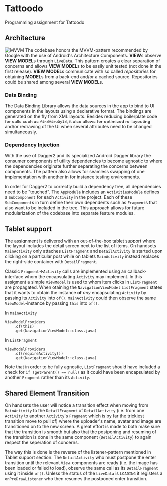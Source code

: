 # Tattoodo
Programming assignment for Tattoodo

## Architecture
![MVVM](https://cdn-images-1.medium.com/max/1600/1*8KprSpqqPtSuYObjOFPt2g.png)
The codebase honors the MVVM-pattern recommended by Google with the use of Android's Architecture Components. **VIEW**s observe **VIEW MODEL**s through `LiveData`. This pattern creates a clear separation of concerns and allows **VIEW MODEL**s to be easily unit tested (not done in the first release). **VIEW MODEL**s communicate with so called *repositories* for obtaining **MODEL**s from a back-end and/or a cached source. Repositories could be shared among several **VIEW MODEL**s.

### Data Binding
The Data Binding Library allows the data sources in the app to bind to UI components in the layouts using a declarative format. The bindings are generated on the fly from XML layouts. Besides reducing boilerplate code for calls such as `findViewById`, it also allows for optimized re-layouting and/or redrawing of the UI when several attributes need to be changed simultaneously.  

### Dependency Injection
With the use of Dagger2 and its specialized Android Dagger library the consumer components of utility dependencies to become agnostic to where the dependencies originate further separating the concerns between components. The pattern also allows for seamless swapping of one implementation with another in for instance testing environments.

In order for Dagger2 to correctly build a dependency tree, all dependencies need to be "touched". The `AppModule` includes an `ActivitiesModule` defines a `SubComponent` for each `Activity` in the project. Each of these `SubComponent`s in turn define their own dependents such as `Fragment`s that also want to be included in the tree. This approach allows for future modularization of the codebase into separate feature modules.

## Tablet support
The assignment is delivered with an out-of-the-box tablet support where the layout includes the detail screen next to the list of items. On handsets `MainActivity` only attaches `ListFragment` and `DetailActivity` is started upon clicking on a particular post while on tablets `MainActivity` instead replaces the right-side container with `DetailFragment`.

Classic `Fragment`->`Activity` calls are implemented using an callback-interface whom the encapsulating `Activity` may implement. In this assigment a simple `ViewModel` is used to whom item clicks in `ListFragment` are propagated. When otaining the `NavigationViewModel` `ListFragment` states that it wants to obtain the instance **of** *any* encapsulating `Activity` by passing its `Activity` into `of()`. `MainActivity` could then observe the same `ViewModel`-instance by passing `this` into `of()`.

In `MainActivity`
```
ViewModelProviders
    .of(this)
    .get(NavigationViewModel::class.java)
```

In `ListFragment`
```
ViewModelProviders
    .of(requireActivity())
    .get(NavigationViewModel::class.java)
```

Note that in order to be fully agnostic, `ListFragment` should have included a check for `if (getParent() == null)` as it could have been encapsulated by another `Fragment` rather than its `Activity`.

## Shared Element Transition
On handsets the user will notice a transition effect when moving from `MainActivity` to the `DetailFragment` of `DetailActivity` (i.e. from one `Activity` to another `Activity`'s `Fragment` which is by far the trickiest transition move to pull of) where the uploader's name, avatar and image are transitioned on to the new screen. A great effort is made to both make sure that the transition is smooth but also that the postponing and resuming of the transition is done in the same component (`DetailActivity`) to again respect the seperation of concerns.

The way this is done is the reverse of the listener-pattern mentioned in Tablet support section. The `DetailActivity` who must postpone the enter transition until the relevant `View`-components are ready (i.e. the image has been loaded or failed to load), observe the same call as its `DetailFragment` using it inside `of()`. Unless the status of the `LiveData` is `LOADING` it registers a `onPreDrawListener` who then resumes the postponed enter transition.

